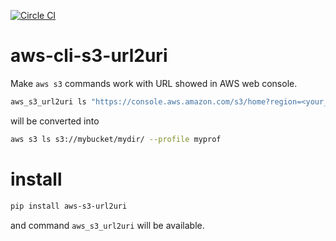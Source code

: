 [![Circle CI](https://circleci.com/gh/keisuke-nakata/aws-cli-s3-url2uri.svg?style=shield&circle-token=d6eef26322de7a44559b42d363878b08e0a20cbf)](https://circleci.com/gh/keisuke-nakata/aws-cli-s3-url2uri)


# aws-cli-s3-url2uri

Make `aws s3` commands work with URL showed in AWS web console.  
```bash
aws_s3_url2uri ls "https://console.aws.amazon.com/s3/home?region=<your_region>#&bucket=mybucket&prefix=mydir/" --profile myprof
```
will be converted into  
```bash
aws s3 ls s3://mybucket/mydir/ --profile myprof
```

# install
```bash
pip install aws-s3-url2uri
```  
and command `aws_s3_url2uri` will be available.
